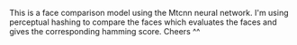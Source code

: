 This is a face comparison model using the Mtcnn neural network. I'm using perceptual hashing to compare the faces which evaluates the faces and gives the corresponding hamming score.
Cheers ^^
